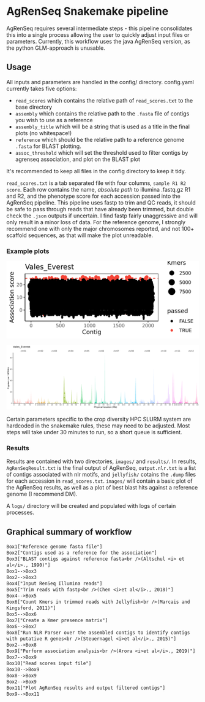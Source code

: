 # AgRenSeq Snakemake pipeline

AgRenSeq requires several intermediate steps - this pipeline consolidates this into a single process allowing the user to quickly adjust input files or parameters.
Currently, this workflow uses the java AgRenSeq version, as the python GLM-approach is unusable.

## Usage

All inputs and parameters are handled in the config/ directory.
config.yaml currently takes five options:

* `read_scores` which contains the relative path of `read_scores.txt` to the base directory
* `assembly` which contains the relative path to the `.fasta` file of contigs you wish to use as a reference
* `assembly_title` which will be a string that is used as a title in the final plots (no whitespace!)
* `reference` which should be the relative path to a reference genome  `.fasta` for BLAST plotting.
* `assoc_threshold` which will set the threshold used to filter contigs by agrenseq association, and plot on the BLAST plot

It's recommended to keep all files in the config directory to keep it tidy.

`read_scores.txt` is a tab separated file with four columns, `sample R1 R2 score`.
Each row contains the name, *absolute path* to illumina .fastq.gz R1 and R2, and the phenotype score for each accession passed into the AgRenSeq pipeline.
This pipeline uses fastp to trim and QC reads, it should be safe to pass through reads that have already been trimmed, but double check the `.json` outputs if uncertain.
I find fastp fairly unaggressive and will only result in a minor loss of data.
For the reference genome, I strongly recommend one with only the major chromosomes reported, and not 100+ scaffold sequences, as that will make the plot unreadable.

### Example plots

![AgRenSeq Rorschach plot](README_misc/AgRenSeq_plot.png)

![BLAST plot](README_misc/blast_plot.png)

Certain parameters specific to the crop diversity HPC SLURM system are hardcoded in the snakemake rules, these may need to be adjusted.
Most steps will take under 30 minutes to run, so a short queue is sufficient.

### Results

Results are contained with two directories, `images/` and `results/`.
In results, `AgRenSeqResult.txt` is the final output of AgRenSeq, `output.nlr.txt` is a list of contigs associated with nlr motifs, and `jellyfish/` cotains the `.dump` files for each accession in `read_scores.txt`.
`images/` will contain a basic plot of the AgRenSeq results, as well as a plot of best blast hits against a reference genome (I recommend DM).

A `logs/` directory will be created and populated with logs of certain processes.

## Graphical summary of workflow

```mermaid
Box1["Reference genome fasta file"]
Box2["Contigs used as a reference for the association"]
Box3["BLAST contigs against reference fasta<br />(Altschul <i> et al</i>., 1990)"]
Box1-->Box3
Box2-->Box3
Box4["Input RenSeq Illumina reads"]
Box5["Trim reads with fastp<br />(Chen <i>et al</i>., 2018)"]
Box4-->Box5
Box6["Count Kmers in trimmed reads with Jellyfish<br />(Marcais and Kingsford, 2011)"]
Box5-->Box6
Box7["Create a Kmer presence matrix"]
Box6-->Box7
Box8["Run NLR Parser over the assembled contigs to identify contigs with putative R genes<br />(Steuernagel <i>et al</i>., 2015)"]
Box2-->Box8
Box9["Perform association analysis<br />(Arora <i>et al</i>., 2019)"]
Box7-->Box9
Box10["Read scores input file"]
Box10-->Box9
Box8-->Box9
Box2-->Box9
Box11["Plot AgRenSeq results and output filtered contigs"]
Box9-->Box11
```
